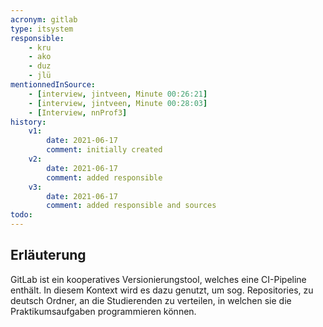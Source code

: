 ```yaml
---
acronym: gitlab
type: itsystem 
responsible:
    - kru
    - ako
    - duz
    - jlü
mentionnedInSource:
    - [interview, jintveen, Minute 00:26:21]
    - [interview, jintveen, Minute 00:28:03]
    - [Interview, nnProf3]
history:
    v1:
        date: 2021-06-17
        comment: initially created
    v2:
        date: 2021-06-17
        comment: added responsible
    v3:
        date: 2021-06-17
        comment: added responsible and sources
todo:
---
```


## Erläuterung

GitLab ist ein kooperatives Versionierungstool, welches eine CI-Pipeline enthält. In diesem Kontext wird es dazu genutzt, um sog. Repositories, zu deutsch Ordner, an die Studierenden zu verteilen, in welchen sie die Praktikumsaufgaben programmieren können.